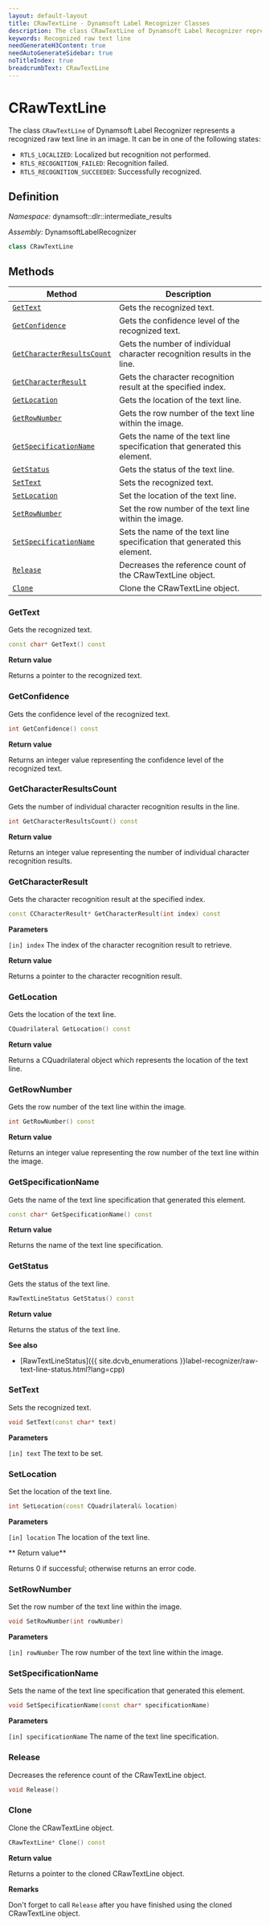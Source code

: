 ```yaml
---
layout: default-layout
title: CRawTextLine - Dynamsoft Label Recognizer Classes
description: The class CRawTextLine of Dynamsoft Label Recognizer represents a recognized raw text line.
keywords: Recognized raw text line
needGenerateH3Content: true
needAutoGenerateSidebar: true
noTitleIndex: true
breadcrumbText: CRawTextLine
---
```


# CRawTextLine

The class `CRawTextLine` of Dynamsoft Label Recognizer represents a recognized raw text line in an image. It can be in one of the following states:

* `RTLS_LOCALIZED`: Localized but recognition not performed.
* `RTLS_RECOGNITION_FAILED`: Recognition failed.
* `RTLS_RECOGNITION_SUCCEEDED`: Successfully recognized.

## Definition

*Namespace:* dynamsoft::dlr::intermediate_results

*Assembly:* DynamsoftLabelRecognizer

```cpp
class CRawTextLine
```

## Methods

| Method               | Description |
|----------------------|-------------|
| [`GetText`](#gettext) | Gets the recognized text.|
| [`GetConfidence`](#getconfidence) | Gets the confidence level of the recognized text.|
| [`GetCharacterResultsCount`](#getcharacterresultscount) | Gets the number of individual character recognition results in the line.|
| [`GetCharacterResult`](#getcharacterresult) | Gets the character recognition result at the specified index.|
| [`GetLocation`](#getlocation) | Gets the location of the text line.|
| [`GetRowNumber`](#getrownumber) | Gets the row number of the text line within the image.|
| [`GetSpecificationName`](#getspecificationname) | Gets the name of the text line specification that generated this element.|
| [`GetStatus`](#getstatus) | Gets the status of the text line.|
| [`SetText`](#settext) | Sets the recognized text.|
| [`SetLocation`](#setlocation) | Set the location of the text line.|
| [`SetRowNumber`](#setrownumber) | Set the row number of the text line within the image.|
| [`SetSpecificationName`](#setspecificationname) | Sets the name of the text line specification that generated this element.
| [`Release`](#release) | Decreases the reference count of the CRawTextLine object.|
| [`Clone`](#clone) | Clone the CRawTextLine object.|

### GetText

Gets the recognized text.

```cpp
const char* GetText() const
```

**Return value**

Returns a pointer to the recognized text.

### GetConfidence

Gets the confidence level of the recognized text.

```cpp
int GetConfidence() const
```

**Return value**

Returns an integer value representing the confidence level of the recognized text.

### GetCharacterResultsCount

Gets the number of individual character recognition results in the line.

```cpp
int GetCharacterResultsCount() const
```

**Return value**

Returns an integer value representing the number of individual character recognition results.

### GetCharacterResult

Gets the character recognition result at the specified index.

```cpp
const CCharacterResult* GetCharacterResult(int index) const
```

**Parameters**

`[in] index` The index of the character recognition result to retrieve.

**Return value**

Returns a pointer to the character recognition result.

### GetLocation

Gets the location of the text line.

```cpp
CQuadrilateral GetLocation() const
```

**Return value**

Returns a CQuadrilateral object which represents the location of the text line.

### GetRowNumber

Gets the row number of the text line within the image.

```cpp
int GetRowNumber() const
```

**Return value**

Returns an integer value representing the row number of the text line within the image.

### GetSpecificationName

Gets the name of the text line specification that generated this element.

```cpp
const char* GetSpecificationName() const
```

**Return value**

Returns the name of the text line specification.

### GetStatus

Gets the status of the text line.

```cpp
RawTextLineStatus GetStatus() const
```

**Return value**

Returns the status of the text line.

**See also**

* [RawTextLineStatus]({{ site.dcvb_enumerations }}label-recognizer/raw-text-line-status.html?lang=cpp)

### SetText

Sets the recognized text.

```cpp
void SetText(const char* text)
```

**Parameters**

`[in] text` The text to be set.


### SetLocation

Set the location of the text line.

```cpp
int SetLocation(const CQuadrilateral& location)
```

**Parameters**

`[in] location` The location of the text line.

** Return value**

Returns 0 if successful; otherwise returns an error code.

### SetRowNumber

Set the row number of the text line within the image.

```cpp
void SetRowNumber(int rowNumber)
```

**Parameters**

`[in] rowNumber` The row number of the text line within the image.

### SetSpecificationName

Sets the name of the text line specification that generated this element.

```cpp
void SetSpecificationName(const char* specificationName)
```

**Parameters**

`[in] specificationName` The name of the text line specification.

### Release

Decreases the reference count of the CRawTextLine object.

```cpp
void Release()
```

### Clone

Clone the CRawTextLine object.

```cpp
CRawTextLine* Clone() const
```

**Return value**

Returns a pointer to the cloned CRawTextLine object.

**Remarks**

Don't forget to call `Release` after you have finished using the cloned CRawTextLine object.
